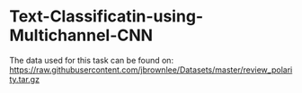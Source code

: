 # Text-Classificatin-using-Multichannel-CNN

The data used for this task can be found on: https://raw.githubusercontent.com/jbrownlee/Datasets/master/review_polarity.tar.gz
